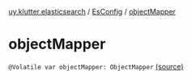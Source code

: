 [uy.klutter.elasticsearch](../index.md) / [EsConfig](index.md) / [objectMapper](.)


# objectMapper

`@Volatile var objectMapper: ObjectMapper` [(source)](https://github.com/kohesive/klutter/blob/master/elasticsearch-jdk7/src/main/kotlin/uy/klutter/elasticsearch/Client.kt#L33)



